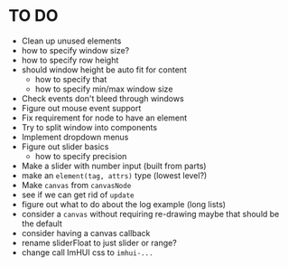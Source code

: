 # TO DO

* Clean up unused elements
* how to specify window size?
* how to specify row height
* should window height be auto fit for content
  * how to specify that
  * how to specify min/max window size
* Check events don't bleed through windows
* Figure out mouse event support
* Fix requirement for node to have an element
* Try to split window into components
* Implement dropdown menus
* Figure out slider basics
  * how to specify precision
* Make a slider with number input (built from parts)
* make an `element(tag, attrs)` type (lowest level?)
* Make `canvas` from `canvasNode`
* see if we can get rid of `update`
* figure out what to do about the log example (long lists)
* consider a `canvas` without requiring re-drawing
  maybe that should be the default
* consider having a canvas callback
* rename sliderFloat to just slider or range?
* change call ImHUI css to `imhui-...`